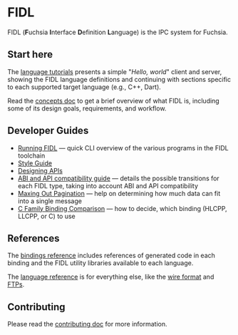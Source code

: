# FIDL

FIDL (**F**uchsia **I**nterface **D**efinition **L**anguage) is the IPC system for Fuchsia.

## Start here

The [language tutorials][tutorials] presents a simple "*Hello, world*" client
and server, showing the FIDL language definitions and continuing with sections
specific to each supported target language (e.g., C++, Dart).

Read the [concepts doc][concepts] to get a brief overview of what FIDL is,
including some of its design goals, requirements, and workflow.

## Developer Guides

* [Running FIDL][cli] &mdash; quick CLI overview of the various programs in the
  FIDL toolchain
* [Style Guide][style]
* [Designing APIs][designing-apis]
* [ABI and API compatibility guide][abi-api-compat] &mdash; details the possible
  transitions for each FIDL type, taking into account ABI and API compatibility
* [Maxing Out Pagination][pagination] &mdash; help on determining how much data
   can fit into a single message
* [C Family Binding Comparison][c-family] &mdash; how to decide, which binding
  (HLCPP, LLCPP, or C) to use

## References

The [bindings reference][bindings-ref] includes references of generated code in each binding and the FIDL
utility libraries available to each language.

The [language reference][language-ref] is for everything else, like the
[wire format][wire-format] and [FTPs][ftps].

## Contributing
Please read the [contributing doc][contributing] for more information.

<!-- xrefs -->
[cli]: /docs/development/languages/fidl/guides/cli.md
[style]: /docs/development/languages/fidl/guides/style.md
[designing-apis]: /docs/development/languages/fidl/guides/api-design.md
[abi-api-compat]: /docs/development/languages/fidl/guides/compatibility/README.md
[pagination]: /docs/development/languages/fidl/guides/max-out-pagination.md
[c-family]: /docs/development/languages/fidl/guides/c-family-comparison.md

[tutorials]: /docs/development/languages/fidl/tutorials/overview.md
[concepts]: /docs/concepts/fidl/overview.md
[contributing]: /docs/contribute/contributing-to-fidl
[bindings-ref]: /docs/reference/fidl/bindings/overview.md
[language-ref]: /docs/reference/fidl/language/language.md
[wire-format]: /docs/reference/fidl/language/wire-format
[ftps]: /docs/contribute/governance/fidl/README.md
